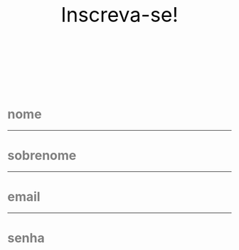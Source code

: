 <!DOCTYPE html>
<html lang="en">
<head>
    <meta charset="UTF-8">
    <meta http-equiv="X-UA-Compatible" content="IE=edge">
    <meta name="viewport" content="width=device-width, initial-scale=1.0">
    <title>Document</title>
</head>
<style>
header{ color: black;
font-size: 45px;
}
h1{
    color: grey;
}


</style>
<body>
    <header>Inscreva-se!</header>
    <h1>nome</h1>
    <hr>
    <h1>sobrenome</h1>
    <hr>
    <h1>email</h1>
    <hr>
    <h1>senha</h1>
</body>
</html>
